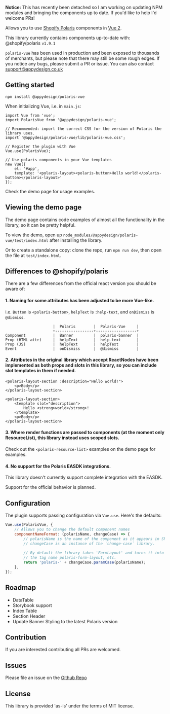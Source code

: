 **Notice:** This has recently been detached so I am working on updating NPM modules and bringing the components up to date. If you'd like to help I'd welcome PRs!

Allows you to use [Shopify Polaris](http://polaris.shopify.com/) components in [Vue 2](http://vuejs.org/).

This library currently contains components up-to-date with: @shopify/polaris `v1.9.1`

`polaris-vue` has been used in production and been exposed to thousands of merchants, 
but please note that there may still be some rough edges. If you notice any bugs, 
please submit a PR or issue. You can also contact support@appydesign.co.uk

## Getting started
```
npm install @appydesign/polaris-vue
```

When initializing Vue, i.e. in `main.js`:
```
import Vue from 'vue';
import PolarisVue from '@appydesign/polaris-vue';

// Recommended: import the correct CSS for the version of Polaris the library uses.
import '@appydesign/polaris-vue/lib/polaris-vue.css';

// Register the plugin with Vue
Vue.use(PolarisVue);

// Use polaris components in your Vue templates
new Vue({
    el: '#app',
    template: '<polaris-layout><polaris-button>Hello world!</polaris-button></polaris-layout>'
});

```

Check the demo page for usage examples.


## Viewing the demo page
The demo page contains code examples of almost all the functionality in the library, so it can be pretty helpful.

To view the demo, open up `node_modules/@appydesign/polaris-vue/test/index.html` after installing the library.

Or to create a standalone copy: clone the repo, run `npm run dev`, then open the file at `test/index.html`.

## Differences to @shopify/polaris

There are a few differences from the official react version you should be aware of:

#### 1. Naming for some attributes has been adjusted to be more Vue-like. 
i.e. `Button` is `<polaris-button>`, `helpText` is `:help-text`, and `onDismiss` is `@dismiss`.

```
                     |  Polaris        |  Polaris-Vue     |
                     +-----------------+------------------+
Component            |  Banner         |  polaris-banner  |
Prop (HTML attr)     |  helpText       |  help-text       |
Prop (JS)            |  helpText       |  helpText        |
Event                |  onDismiss      |  @dismiss        |

```

#### 2. Attributes in the original library which accept ReactNodes have been implemented as both props and slots in this library, so you can include slot templates in them if needed.
```
<polaris-layout-section :description="Hello world!">
    <p>Body</p>
</polaris-layout-section>
```
```
<polaris-layout-section>
    <template slot="description">
        Hello <strong>world</strong>!
    </template>
    <p>Body</p>
</polaris-layout-section>
```

#### 3. Where render functions are passed to components (at the moment only ResourceList), this library instead uses scoped slots.
Check out the `<polaris-resource-list>` examples on the demo page for examples.

#### 4. No support for the Polaris EASDK integrations.
This library doesn't currently support complete integration with the EASDK. 

Support for the official behavior is planned.

## Configuration

The plugin supports passing configuration via `Vue.use`. Here's the defaults:

```js
Vue.use(PolarisVue, {
    // Allows you to change the default component names
    componentNameFormat: (polarisName, changeCase) => {
        // polarisName is the name of the component as it appears in Shopfiy/polaris
        // changeCase is an instance of the `change-case` library.
        
        // By default the library takes 'FormLayout' and turns it into
        // the tag name polaris-form-layout, etc.
        return 'polaris-' + changeCase.paramCase(polarisName);
    },
});
```

## Roadmap
- DataTable
- Storybook support
- Index Table
- Section Header
- Update Banner Styling to the latest Polaris version

## Contribution
If you are interested contributing all PRs are welcomed.

## Issues
Please file an issue on the [Github Repo](https://github.com/Kyon147/polaris-vue/issues)

## License

This library is provided 'as-is' under the terms of MIT license.
